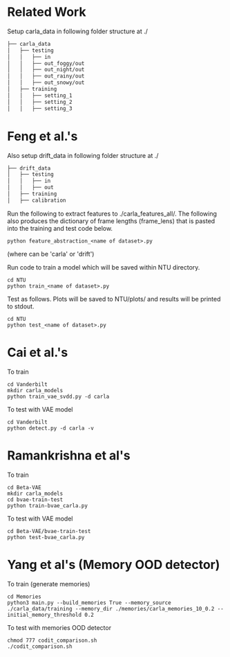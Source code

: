 # Related Work
Setup carla_data in following folder structure at ./
```bash
├── carla_data
│   ├── testing
│   │   ├── in
│   │   ├── out_foggy/out
│   │   ├── out_night/out
│   │   ├── out_rainy/out
│   │   ├── out_snowy/out
│   ├── training
│   │   ├── setting_1
│   │   ├── setting_2
│   │   ├── setting_3
```

# Feng et al.'s 

Also setup drift_data in following folder structure at ./
```bash
├── drift_data
│   ├── testing
│   │   ├── in
│   │   ├── out
│   ├── training
│   ├── calibration
```

Run the following to extract features to ./carla_features_all/. The following also produces the dictionary of frame lengths (frame_lens) that is pasted into the training and test code below.
```
python feature_abstraction_<name of dataset>.py
```
(where <name of dataset> can be 'carla' or 'drift')

Run code to train a model which will be saved within NTU directory.
```
cd NTU
python train_<name of dataset>.py
```

Test as follows. Plots will be saved to NTU/plots/ and results will be printed to stdout.
```
cd NTU
python test_<name of dataset>.py
```

# Cai et al.'s

To train 
```
cd Vanderbilt
mkdir carla_models
python train_vae_svdd.py -d carla
```

To test with VAE model
```
cd Vanderbilt
python detect.py -d carla -v
```

# Ramankrishna et al's

To train 
```
cd Beta-VAE
mkdir carla_models
cd bvae-train-test
python train-bvae_carla.py
```

To test with VAE model
```
cd Beta-VAE/bvae-train-test
python test-bvae_carla.py
```


# Yang et al's (Memory OOD detector)

To train (generate memories) 
```
cd Memories
python3 main.py --build_memories True --memory_source ./carla_data/training --memory_dir ./memories/carla_memories_10_0.2 --initial_memory_threshold 0.2
```

To test with memories OOD detector
```
chmod 777 codit_comparison.sh
./codit_comparison.sh
```